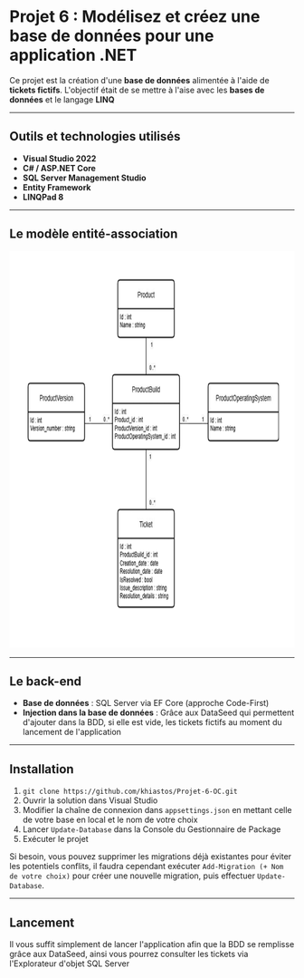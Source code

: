 # Projet 6 : Modélisez et créez une base de données pour une application .NET

Ce projet est la création d'une **base de données** alimentée à l'aide de **tickets fictifs**. 
L'objectif était de se mettre à l'aise avec les **bases de données** et le langage **LINQ**

---
## Outils et technologies utilisés

- **Visual Studio 2022**
- **C# / ASP.NET Core**
- **SQL Server Management Studio**
- **Entity Framework**
- **LINQPad 8**
  
---
## Le modèle entité-association

<p align="center">
<img width="600" height="700" alt="image" src="Modèle%20entité-association.png" />
</p>

---
## Le back-end

- **Base de données** : SQL Server via EF Core (approche Code-First)
- **Injection dans la base de données** : Grâce aux DataSeed qui permettent d'ajouter dans la BDD, si elle est vide, les tickets fictifs au moment du lancement de l'application

---
## Installation  

1. `git clone https://github.com/khiastos/Projet-6-OC.git`  
2. Ouvrir la solution dans Visual Studio  
3. Modifier la chaîne de connexion dans `appsettings.json` en mettant celle de votre base en local et le nom de votre choix
4. Lancer `Update-Database` dans la Console du Gestionnaire de Package
5. Exécuter le projet

Si besoin, vous pouvez supprimer les migrations déjà existantes pour éviter les potentiels conflits, il faudra cependant exécuter `Add-Migration (+ Nom de votre choix)` pour créer une nouvelle migration, puis effectuer `Update-Database`.

---
## Lancement

Il vous suffit simplement de lancer l'application afin que la BDD se remplisse grâce aux DataSeed, ainsi vous pourrez consulter les tickets via l'Explorateur d'objet SQL Server

